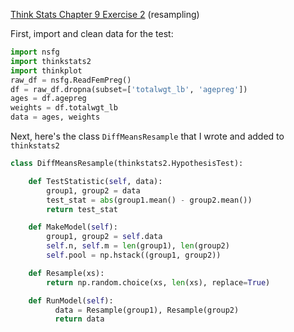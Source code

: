 [Think Stats Chapter 9 Exercise 2](http://greenteapress.com/thinkstats2/html/thinkstats2010.html#toc90) (resampling)

First, import and clean data for the test:
```python
import nsfg
import thinkstats2
import thinkplot
raw_df = nsfg.ReadFemPreg()
df = raw_df.dropna(subset=['totalwgt_lb', 'agepreg'])
ages = df.agepreg
weights = df.totalwgt_lb
data = ages, weights
```

Next, here's the class `DiffMeansResample` that I wrote and added to `thinkstats2`

```python
class DiffMeansResample(thinkstats2.HypothesisTest):

    def TestStatistic(self, data):
        group1, group2 = data
        test_stat = abs(group1.mean() - group2.mean())
        return test_stat

    def MakeModel(self):
        group1, group2 = self.data
        self.n, self.m = len(group1), len(group2)
        self.pool = np.hstack((group1, group2))

    def Resample(xs):
        return np.random.choice(xs, len(xs), replace=True)

    def RunModel(self):
	      data = Resample(group1), Resample(group2)
	      return data
```
